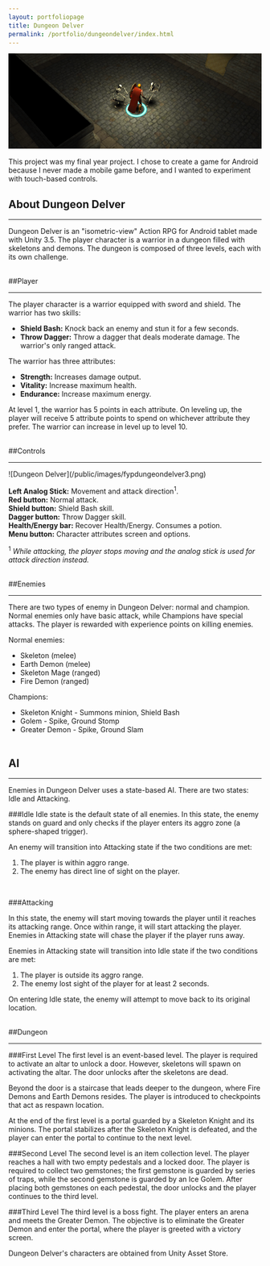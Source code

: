 ```yaml
---
layout: portfoliopage
title: Dungeon Delver
permalink: /portfolio/dungeondelver/index.html
---
```


![Dungeon Delver](/public/images/fypdungeondelver2.png)

<p class="message">
This project was my final year project. I chose to create a game for Android because I never made a mobile game before, and I wanted to experiment with touch-based controls.
</p>

## About Dungeon Delver
<hr class="h2line">
Dungeon Delver is an "isometric-view" Action RPG for Android tablet made with Unity 3.5. The player character is a warrior in a dungeon filled with skeletons and demons. The dungeon is composed of three levels, each with its own challenge.
<br><br>

##Player
<hr class="h2line">
The player character is a warrior equipped with sword and shield. The warrior has two skills:

* **Shield Bash:** Knock back an enemy and stun it for a few seconds.
* **Throw Dagger:** Throw a dagger that deals moderate damage. The warrior's only ranged attack.

The warrior has three attributes:

* **Strength:** Increases damage output.
* **Vitality:** Increase maximum health.
* **Endurance:** Increase maximum energy.

At level 1, the warrior has 5 points in each attribute. On leveling up, the player will receive 5 attribute points to spend on whichever attribute they prefer. The warrior can increase in level up to level 10.
<br><br>

##Controls
<hr class="h2line">
![Dungeon Delver](/public/images/fypdungeondelver3.png)

**Left Analog Stick:** Movement and attack direction<sup>1</sup>.<br>
**Red button:** Normal attack.<br>
**Shield button:** Shield Bash skill.<br>
**Dagger button:** Throw Dagger skill.<br>
**Health/Energy bar:** Recover Health/Energy. Consumes a potion.<br>
**Menu button:** Character attributes screen and options.

<sup>1</sup> *While attacking, the player stops moving and the analog stick is used for attack direction instead.*
<br><br>

##Enemies
<hr class="h2line">
There are two types of enemy in Dungeon Delver: normal and champion. Normal enemies only have basic attack, while Champions have special attacks. The player is rewarded with experience points on killing enemies.

Normal enemies:

* Skeleton (melee)
* Earth Demon (melee)
* Skeleton Mage (ranged)
* Fire Demon (ranged)

Champions:

* Skeleton Knight - Summons minion, Shield Bash
* Golem - Spike, Ground Stomp
* Greater Demon - Spike, Ground Slam
<br><br>

## AI
<hr class="h2line">
Enemies in Dungeon Delver uses a state-based AI. There are two states: Idle and Attacking.
<br>

###Idle
Idle state is the default state of all enemies. In this state, the enemy stands on guard and only checks if the player enters its aggro zone (a sphere-shaped trigger).

An enemy will transition into Attacking state if the two conditions are met:

1. The player is within aggro range.
2. The enemy has direct line of sight on the player.
<br>


###Attacking

In this state, the enemy will start moving towards the player until it reaches its attacking range. Once within range, it will start attacking the player. Enemies in Attacking state will chase the player if the player runs away.

Enemies in Attacking state will transition into Idle state if the two conditions are met:

1. The player is outside its aggro range.
2. The enemy lost sight of the player for at least 2 seconds.

On entering Idle state, the enemy will attempt to move back to its original location.
<br><br>

##Dungeon
<hr class="h2line">

###First Level
The first level is an event-based level. The player is required to activate an altar to unlock a door. However, skeletons will spawn on activating the altar. The door unlocks after the skeletons are dead.

Beyond the door is a staircase that leads deeper to the dungeon, where Fire Demons and Earth Demons resides. The player is introduced to checkpoints that act as respawn location.

At the end of the first level is a portal guarded by a Skeleton Knight and its minions. The portal stabilizes after the Skeleton Knight is defeated, and the player can enter the portal to continue to the next level.

###Second Level
The second level is an item collection level. The player reaches a hall with two empty pedestals and a locked door. The player is required to collect two gemstones; the first gemstone is guarded by series of traps, while the second gemstone is guarded by an Ice Golem. After placing both gemstones on each pedestal, the door unlocks and the player continues to the third level.

###Third Level
The third level is a boss fight. The player enters an arena and meets the Greater Demon. The objective is to eliminate the Greater Demon and enter the portal, where the player is greeted with a victory screen.
<p class="message">
Dungeon Delver's characters are obtained from Unity Asset Store.
</p>
